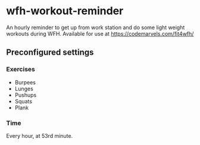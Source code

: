 # wfh-workout-reminder
An hourly reminder to get up from work station and do some light weight workouts during WFH. Available for use at https://codemarvels.com/fit4wfh/

## Preconfigured settings

### Exercises
* Burpees
* Lunges
* Pushups
* Squats
* Plank

### Time

Every hour, at 53rd minute.
